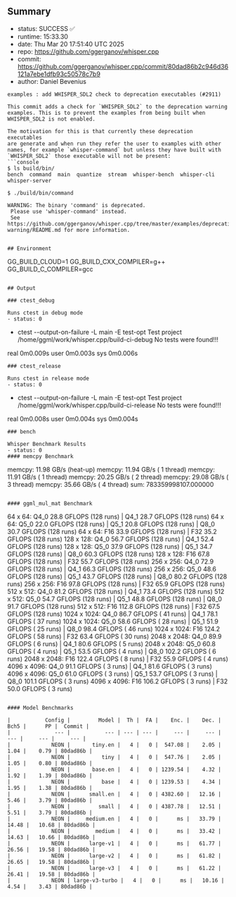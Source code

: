 ## Summary

- status:  SUCCESS ✅
- runtime: 15:33.30
- date:    Thu Mar 20 17:51:40 UTC 2025
- repo:    https://github.com/ggerganov/whisper.cpp
- commit:  https://github.com/ggerganov/whisper.cpp/commit/80dad86b2c946d36121a7ebe1dfb93c50578c7b9
- author:  Daniel Bevenius
```
examples : add WHISPER_SDL2 check to deprecation executables (#2911)

This commit adds a check for `WHISPER_SDL2` to the deprecation warning
examples. This is to prevent the examples from being built when
WHISPER_SDL2 is not enabled.

The motivation for this is that currently these deprecation executables
are generate and when run they refer the user to examples with other
names, for example `whisper-command` but unless they have built with
`WHISPER_SDL2` those executable will not be present:
```console
$ ls build/bin/
bench  command  main  quantize  stream  whisper-bench  whisper-cli
whisper-server

$ ./build/bin/command

WARNING: The binary 'command' is deprecated.
 Please use 'whisper-command' instead.
 See https://github.com/ggerganov/whisper.cpp/tree/master/examples/deprecation-warning/README.md for more information.
```
```

## Environment

```
GG_BUILD_CLOUD=1
GG_BUILD_CXX_COMPILER=g++
GG_BUILD_C_COMPILER=gcc
```

## Output

### ctest_debug

Runs ctest in debug mode
- status: 0
```
+ ctest --output-on-failure -L main -E test-opt
Test project /home/ggml/work/whisper.cpp/build-ci-debug
No tests were found!!!

real	0m0.009s
user	0m0.003s
sys	0m0.006s
```
### ctest_release

Runs ctest in release mode
- status: 0
```
+ ctest --output-on-failure -L main -E test-opt
Test project /home/ggml/work/whisper.cpp/build-ci-release
No tests were found!!!

real	0m0.008s
user	0m0.004s
sys	0m0.004s
```
### bench

Whisper Benchmark Results
- status: 0
#### memcpy Benchmark

```
memcpy:   11.98 GB/s (heat-up)
memcpy:   11.94 GB/s ( 1 thread)
memcpy:   11.91 GB/s ( 1 thread)
memcpy:   20.25 GB/s ( 2 thread)
memcpy:   29.08 GB/s ( 3 thread)
memcpy:   35.66 GB/s ( 4 thread)
sum:    783359998107.000000
```

#### ggml_mul_mat Benchmark

```
  64 x   64: Q4_0    28.8 GFLOPS (128 runs) | Q4_1    28.7 GFLOPS (128 runs)
  64 x   64: Q5_0    22.0 GFLOPS (128 runs) | Q5_1    20.8 GFLOPS (128 runs) | Q8_0    30.7 GFLOPS (128 runs)
  64 x   64: F16     33.9 GFLOPS (128 runs) | F32     35.2 GFLOPS (128 runs)
 128 x  128: Q4_0    56.7 GFLOPS (128 runs) | Q4_1    52.4 GFLOPS (128 runs)
 128 x  128: Q5_0    37.9 GFLOPS (128 runs) | Q5_1    34.7 GFLOPS (128 runs) | Q8_0    60.3 GFLOPS (128 runs)
 128 x  128: F16     67.8 GFLOPS (128 runs) | F32     55.7 GFLOPS (128 runs)
 256 x  256: Q4_0    72.9 GFLOPS (128 runs) | Q4_1    66.3 GFLOPS (128 runs)
 256 x  256: Q5_0    48.6 GFLOPS (128 runs) | Q5_1    43.7 GFLOPS (128 runs) | Q8_0    80.2 GFLOPS (128 runs)
 256 x  256: F16     97.8 GFLOPS (128 runs) | F32     65.9 GFLOPS (128 runs)
 512 x  512: Q4_0    81.2 GFLOPS (128 runs) | Q4_1    73.4 GFLOPS (128 runs)
 512 x  512: Q5_0    54.7 GFLOPS (128 runs) | Q5_1    48.8 GFLOPS (128 runs) | Q8_0    91.7 GFLOPS (128 runs)
 512 x  512: F16    112.8 GFLOPS (128 runs) | F32     67.5 GFLOPS (128 runs)
1024 x 1024: Q4_0    86.7 GFLOPS ( 41 runs) | Q4_1    78.1 GFLOPS ( 37 runs)
1024 x 1024: Q5_0    58.6 GFLOPS ( 28 runs) | Q5_1    51.9 GFLOPS ( 25 runs) | Q8_0    98.4 GFLOPS ( 46 runs)
1024 x 1024: F16    124.2 GFLOPS ( 58 runs) | F32     63.4 GFLOPS ( 30 runs)
2048 x 2048: Q4_0    89.9 GFLOPS (  6 runs) | Q4_1    80.6 GFLOPS (  5 runs)
2048 x 2048: Q5_0    60.8 GFLOPS (  4 runs) | Q5_1    53.5 GFLOPS (  4 runs) | Q8_0   102.2 GFLOPS (  6 runs)
2048 x 2048: F16    122.4 GFLOPS (  8 runs) | F32     55.9 GFLOPS (  4 runs)
4096 x 4096: Q4_0    91.1 GFLOPS (  3 runs) | Q4_1    81.6 GFLOPS (  3 runs)
4096 x 4096: Q5_0    61.0 GFLOPS (  3 runs) | Q5_1    53.7 GFLOPS (  3 runs) | Q8_0   101.1 GFLOPS (  3 runs)
4096 x 4096: F16    106.2 GFLOPS (  3 runs) | F32     50.0 GFLOPS (  3 runs)
```

#### Model Benchmarks

|           Config |         Model |  Th |  FA |    Enc. |    Dec. |    Bch5 |      PP |  Commit |
|              --- |           --- | --- | --- |     --- |     --- |     --- |     --- |     --- |
|             NEON |       tiny.en |   4 |   0 |  547.08 |    2.05 |    1.04 |    0.79 | 80dad86b |
|             NEON |          tiny |   4 |   0 |  547.76 |    2.05 |    1.05 |    0.80 | 80dad86b |
|             NEON |       base.en |   4 |   0 | 1239.54 |    4.32 |    1.92 |    1.39 | 80dad86b |
|             NEON |          base |   4 |   0 | 1239.53 |    4.34 |    1.95 |    1.38 | 80dad86b |
|             NEON |      small.en |   4 |   0 | 4382.60 |   12.16 |    5.46 |    3.79 | 80dad86b |
|             NEON |         small |   4 |   0 | 4387.78 |   12.51 |    5.51 |    3.79 | 80dad86b |
|             NEON |     medium.en |   4 |   0 |      ms |   33.79 |   14.48 |   10.68 | 80dad86b |
|             NEON |        medium |   4 |   0 |      ms |   33.42 |   14.63 |   10.66 | 80dad86b |
|             NEON |      large-v1 |   4 |   0 |      ms |   61.77 |   26.56 |   19.58 | 80dad86b |
|             NEON |      large-v2 |   4 |   0 |      ms |   61.82 |   26.65 |   19.58 | 80dad86b |
|             NEON |      large-v3 |   4 |   0 |      ms |   61.22 |   26.41 |   19.58 | 80dad86b |
|             NEON | large-v3-turbo |   4 |   0 |      ms |   10.16 |    4.54 |    3.43 | 80dad86b |


